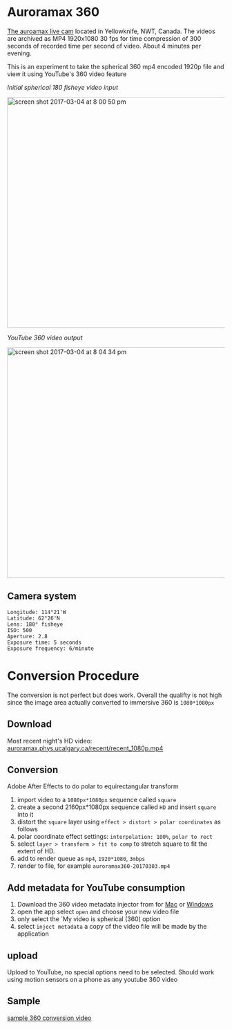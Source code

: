 # Auroramax 360
[The auroamax live cam](http://www.asc-csa.gc.ca/eng/astronomy/auroramax/) located in Yellowknife, NWT, Canada. The videos are archived as MP4 1920x1080 30 fps for time compression of 300 seconds of recorded time per second of video. About 4 minutes per evening.

This is an experiment to take the spherical 360 mp4 encoded 1920p file and view it using YouTube's 360 video feature

*Initial spherical 180 fisheye video input*

<img width="534" alt="screen shot 2017-03-04 at 8 00 50 pm" src="https://cloud.githubusercontent.com/assets/3287519/23583547/a01290ea-0115-11e7-97b3-4d682a704bf0.png">

*YouTube 360 video output*

<img width="534" alt="screen shot 2017-03-04 at 8 04 34 pm" src="https://cloud.githubusercontent.com/assets/3287519/23583566/d594b41e-0115-11e7-8381-bb6331501386.png">

## Camera system
```
Longitude: 114°21'W
Latitude: 62°26'N
Lens: 180° fisheye
ISO: 500
Aperture: 2.8
Exposure time: 5 seconds
Exposure frequency: 6/minute
```

# Conversion Procedure
The conversion is not perfect but does work. Overall the qualifty is not high since the image area actually converted to immersive 360 is `1080*1080px`

## Download
Most recent night's HD video: 
[auroramax.phys.ucalgary.ca/recent/recent_1080p.mp4](http://auroramax.phys.ucalgary.ca/recent/recent_1080p.mp4)

## Conversion
Adobe After Effects to do polar to equirectangular transform

1. import video to a `1080px*1080px` sequence called `square`
2. create a second 2160px*1080px sequence called `HD` and insert `square` into it
3. distort the `square` layer using `effect > distort > polar coordinates` as follows
4. polar coordinate effect settings: `interpolation: 100%`, `polar to rect`
3. select `layer > transform > fit to comp` to stretch square to fit the extent of HD. 
4. add to render queue as `mp4`, `1920*1080`, `3mbps`
5. render to file, for example `auroramax360-20170303.mp4`

## Add metadata for YouTube consumption
1. Download the 360 video metadata injector from for [Mac](https://github.com/google/spatial-media/releases/download/v2.0/360.Video.Metadata.Tool.mac.zip) or [Windows](https://github.com/google/spatial-media/releases/download/v2.0/360.Video.Metadata.Tool.win.zip)
2. open the app select `open` and choose your new video file
3. only select the `My video is spherical (360) option
4. select `inject metadata` a copy of the video file will be made by the application

## upload
Upload to YouTube, no special options need to be selected. Should work using motion sensors on a phone as any youtube 360 video

## Sample
[sample 360 conversion video](https://youtu.be/JIaGnnANCAo)
